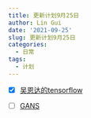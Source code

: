 ```yaml
---
title: 更新计划9月25日
author: Lin Gui
date: '2021-09-25'
slug: 更新计划9月25日
categories:
  - 日常
tags:
  - 计划
---
```


-   [x] [吴恩达的tensorflow](https://www.bilibili.com/video/BV1zE411T7nb?spm_id_from=333.788.b_636f6d6d656e74.6)

-   [ ] [GANS](https://www.bilibili.com/video/BV1Tv411e7fC?p=3&spm_id_from=pageDriver)


